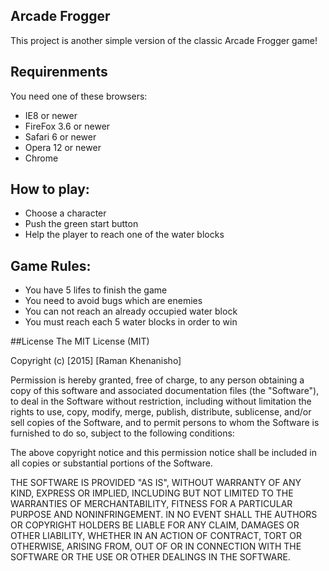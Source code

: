 ## Arcade Frogger
This project is another simple version of the classic Arcade Frogger game!

## Requirenments
You need one of these browsers:
- IE8 or newer
- FireFox 3.6 or newer
- Safari 6 or newer
- Opera 12 or newer
- Chrome

## How to play:
- Choose a character
- Push the green start button
- Help the player to reach one of the water blocks

## Game Rules:
* You have 5 lifes to finish the game
* You need to avoid bugs which are enemies
* You can not reach an already occupied water block
* You must reach each 5 water blocks in order to win

##License
The MIT License (MIT)

Copyright (c) [2015] [Raman Khenanisho]

Permission is hereby granted, free of charge, to any person obtaining a copy
of this software and associated documentation files (the "Software"), to deal
in the Software without restriction, including without limitation the rights
to use, copy, modify, merge, publish, distribute, sublicense, and/or sell
copies of the Software, and to permit persons to whom the Software is
furnished to do so, subject to the following conditions:

The above copyright notice and this permission notice shall be included in all
copies or substantial portions of the Software.

THE SOFTWARE IS PROVIDED "AS IS", WITHOUT WARRANTY OF ANY KIND, EXPRESS OR
IMPLIED, INCLUDING BUT NOT LIMITED TO THE WARRANTIES OF MERCHANTABILITY,
FITNESS FOR A PARTICULAR PURPOSE AND NONINFRINGEMENT. IN NO EVENT SHALL THE
AUTHORS OR COPYRIGHT HOLDERS BE LIABLE FOR ANY CLAIM, DAMAGES OR OTHER
LIABILITY, WHETHER IN AN ACTION OF CONTRACT, TORT OR OTHERWISE, ARISING FROM,
OUT OF OR IN CONNECTION WITH THE SOFTWARE OR THE USE OR OTHER DEALINGS IN THE
SOFTWARE.
